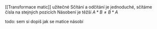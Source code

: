 [[Transformace matic]] užitečné
Sčítání a odčítání je jednoduché, sčítáme čísla na stejných pozicích
Násobení je těžší
$A*B \neq B*A$

todo: sem si dopiš jak se matice násobí
